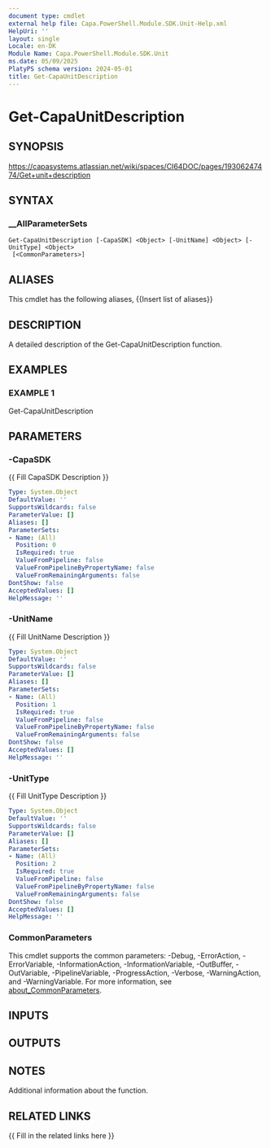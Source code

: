 ```yaml
---
document type: cmdlet
external help file: Capa.PowerShell.Module.SDK.Unit-Help.xml
HelpUri: ''
layout: single
Locale: en-DK
Module Name: Capa.PowerShell.Module.SDK.Unit
ms.date: 05/09/2025
PlatyPS schema version: 2024-05-01
title: Get-CapaUnitDescription
---
```


# Get-CapaUnitDescription

## SYNOPSIS

https://capasystems.atlassian.net/wiki/spaces/CI64DOC/pages/19306247474/Get+unit+description

## SYNTAX

### __AllParameterSets

```
Get-CapaUnitDescription [-CapaSDK] <Object> [-UnitName] <Object> [-UnitType] <Object>
 [<CommonParameters>]
```

## ALIASES

This cmdlet has the following aliases,
  {{Insert list of aliases}}

## DESCRIPTION

A detailed description of the Get-CapaUnitDescription function.

## EXAMPLES

### EXAMPLE 1

Get-CapaUnitDescription

## PARAMETERS

### -CapaSDK

{{ Fill CapaSDK Description }}

```yaml
Type: System.Object
DefaultValue: ''
SupportsWildcards: false
ParameterValue: []
Aliases: []
ParameterSets:
- Name: (All)
  Position: 0
  IsRequired: true
  ValueFromPipeline: false
  ValueFromPipelineByPropertyName: false
  ValueFromRemainingArguments: false
DontShow: false
AcceptedValues: []
HelpMessage: ''
```

### -UnitName

{{ Fill UnitName Description }}

```yaml
Type: System.Object
DefaultValue: ''
SupportsWildcards: false
ParameterValue: []
Aliases: []
ParameterSets:
- Name: (All)
  Position: 1
  IsRequired: true
  ValueFromPipeline: false
  ValueFromPipelineByPropertyName: false
  ValueFromRemainingArguments: false
DontShow: false
AcceptedValues: []
HelpMessage: ''
```

### -UnitType

{{ Fill UnitType Description }}

```yaml
Type: System.Object
DefaultValue: ''
SupportsWildcards: false
ParameterValue: []
Aliases: []
ParameterSets:
- Name: (All)
  Position: 2
  IsRequired: true
  ValueFromPipeline: false
  ValueFromPipelineByPropertyName: false
  ValueFromRemainingArguments: false
DontShow: false
AcceptedValues: []
HelpMessage: ''
```

### CommonParameters

This cmdlet supports the common parameters: -Debug, -ErrorAction, -ErrorVariable,
-InformationAction, -InformationVariable, -OutBuffer, -OutVariable, -PipelineVariable,
-ProgressAction, -Verbose, -WarningAction, and -WarningVariable. For more information, see
[about_CommonParameters](https://go.microsoft.com/fwlink/?LinkID=113216).

## INPUTS

## OUTPUTS

## NOTES

Additional information about the function.


## RELATED LINKS

{{ Fill in the related links here }}

